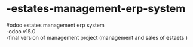 # -estates-management-erp-system
#odoo  estates management erp system</br>
-odoo v15.0</br>
-final version of management project (management and sales of estaets )</br>

